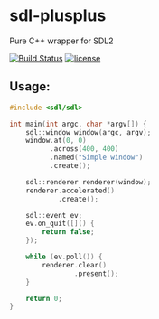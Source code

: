 # sdl-plusplus
Pure C++ wrapper for SDL2

[![Build Status](https://travis-ci.org/m1nuz/sdl-plusplus.svg?branch=master)](https://travis-ci.org/m1nuz/sdl-plusplus)
[![license](https://img.shields.io/github/license/mashape/apistatus.svg?maxAge=2592000?style=flat-square)]()

## Usage:
```c++
#include <sdl/sdl>

int main(int argc, char *argv[]) {
    sdl::window window(argc, argv);
    window.at(0, 0)
          .across(400, 400)
          .named("Simple window")
          .create();

    sdl::renderer renderer(window);
    renderer.accelerated()
            .create();

    sdl::event ev;
    ev.on_quit([]() {
        return false;
    });

    while (ev.poll()) {
        renderer.clear()
                .present();
    }

    return 0;
}

```
